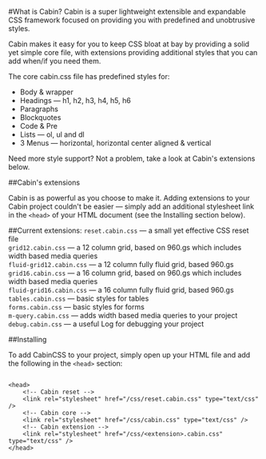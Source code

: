 #What is Cabin?
Cabin is a super lightweight extensible and expandable CSS framework focused on providing you with predefined and unobtrusive styles.

Cabin makes it easy for you to keep CSS bloat at bay by providing a solid yet simple core file, with extensions providing additional styles that you can add when/if you need them. 

The core cabin.css file has predefined styles for:

<ul>
	<li>Body &amp; wrapper</li>
	<li>Headings &mdash; h1, h2, h3, h4, h5, h6</li>
	<li>Paragraphs</li>
	<li>Blockquotes</li>
	<li>Code &amp; Pre</li>
	<li>Lists &mdash; ol, ul and dl</li>
	<li>3 Menus &mdash; horizontal, horizontal center aligned &amp; vertical</li>
</ul>

Need more style support? Not a problem, take a look at Cabin's extensions below.

##Cabin's extensions

Cabin is as powerful as you choose to make it. Adding extensions to your Cabin project couldn't be easier &mdash; simply add an additional stylesheet link in the <code>&lt;head&gt;</code> of your HTML document (see the Installing section below).

##Current extensions:
<code>reset.cabin.css</code> &mdash; a small yet effective CSS reset file
<br/>
<code>grid12.cabin.css</code> &mdash; a 12 column grid, based on 960.gs which includes width based media queries
<br/>
<code>fluid-grid12.cabin.css</code> &mdash; a 12 column fully fluid grid, based 960.gs
<br/>
<code>grid16.cabin.css</code> &mdash; a 16 column grid, based on 960.gs which includes width based media queries
<br/>
<code>fluid-grid16.cabin.css</code> &mdash; a 16 column fully fluid grid, based 960.gs
<br/>
<code>tables.cabin.css</code> &mdash; basic styles for tables
<br/>
<code>forms.cabin.css</code> &mdash; basic styles for forms
<br/>
<code>m-query.cabin.css</code> &mdash; adds width based media queries to your project
<br/>
<code>debug.cabin.css</code> &mdash; a useful Log for debugging your project

##Installing

To add CabinCSS to your project, simply open up your HTML file and add the following in the <code>&lt;head&gt;</code> section:

<pre>
<code>
&lt;head&gt;
	&lt;!-- Cabin reset --&gt;
	&lt;link rel="stylesheet" href="/css/reset.cabin.css" type="text/css" /&gt;
	&lt;!-- Cabin core --&gt;
	&lt;link rel="stylesheet" href="/css/cabin.css" type="text/css" /&gt;
	&lt;!-- Cabin extension --&gt;
	&lt;link rel="stylesheet" href="/css/&lt;extension&gt;.cabin.css" type="text/css" /&gt;
&lt;/head&gt;
</code>
</pre>